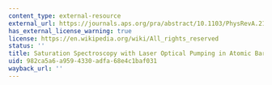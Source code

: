 ```yaml
---
content_type: external-resource
external_url: https://journals.aps.org/pra/abstract/10.1103/PhysRevA.21.1955
has_external_license_warning: true
license: https://en.wikipedia.org/wiki/All_rights_reserved
status: ''
title: Saturation Spectroscopy with Laser Optical Pumping in Atomic Barium
uid: 982ca5a6-a959-4330-adfa-68e4c1baf031
wayback_url: ''
---
```

